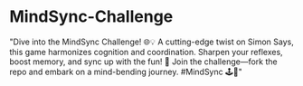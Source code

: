 # MindSync-Challenge
"Dive into the MindSync Challenge! 🌐💡 A cutting-edge twist on Simon Says, this game harmonizes cognition and coordination. Sharpen your reflexes, boost memory, and sync up with the fun! 🚀 Join the challenge—fork the repo and embark on a mind-bending journey. #MindSync 🕹️🧠"

